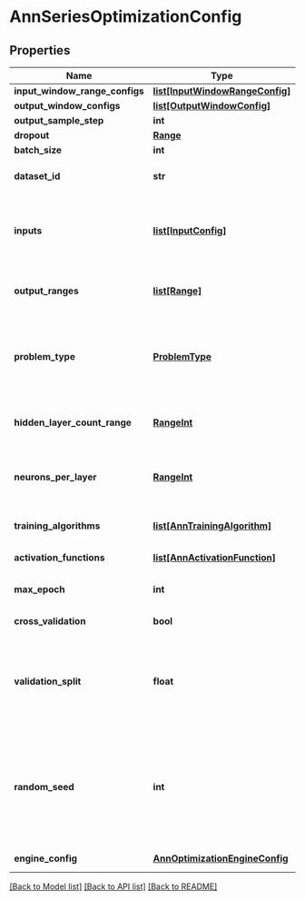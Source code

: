 # AnnSeriesOptimizationConfig

## Properties
Name | Type | Description | Notes
------------ | ------------- | ------------- | -------------
**input_window_range_configs** | [**list[InputWindowRangeConfig]**](InputWindowRangeConfig.md) |  | [optional] 
**output_window_configs** | [**list[OutputWindowConfig]**](OutputWindowConfig.md) |  | [optional] 
**output_sample_step** | **int** |  | [optional] 
**dropout** | [**Range**](Range.md) |  | [optional] 
**batch_size** | **int** |  | [optional] 
**dataset_id** | **str** | Data set id on which to train network | [optional] 
**inputs** | [**list[InputConfig]**](InputConfig.md) | Define min and max value for each output column(feature), and is input optional | [optional] 
**output_ranges** | [**list[Range]**](Range.md) | Define min and max value for each output column(feature) | [optional] 
**problem_type** | [**ProblemType**](ProblemType.md) | Defines the problem type. In case of binary classification,  there must be only one output column. | [optional] 
**hidden_layer_count_range** | [**RangeInt**](RangeInt.md) | Range in which to search number of hidden layers | [optional] 
**neurons_per_layer** | [**RangeInt**](RangeInt.md) | Range in which to search number of neurons per layer | [optional] 
**training_algorithms** | [**list[AnnTrainingAlgorithm]**](AnnTrainingAlgorithm.md) | List of training algorithms to use | [optional] 
**activation_functions** | [**list[AnnActivationFunction]**](AnnActivationFunction.md) | List of activation functions to use | [optional] 
**max_epoch** | **int** | Maximum number of epoch | 
**cross_validation** | **bool** | Use cross validation | [optional] 
**validation_split** | **float** | Portion of data set to use for validation, must be between 0 and 1.   Used only when CrossValidation &#x3D; false. | 
**random_seed** | **int** | Random number generator seed, if the value is zero, the rows will not be randomly shuffled  Used only if CrossValidation &#x3D; false | [optional] 
**engine_config** | [**AnnOptimizationEngineConfig**](AnnOptimizationEngineConfig.md) | Optimization engine config | [optional] 

[[Back to Model list]](../README.md#documentation-for-models) [[Back to API list]](../README.md#documentation-for-api-endpoints) [[Back to README]](../README.md)


